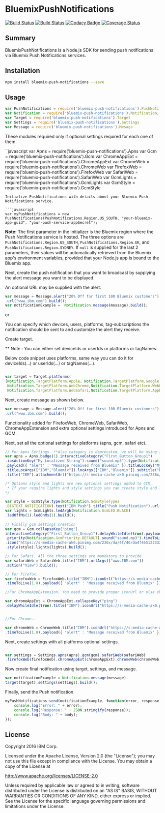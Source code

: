 # BluemixPushNotifications

[![Build Status](https://travis-ci.org/ibm-bluemix-mobile-services/bms-pushnotifications-serversdk-nodejs.svg?branch=master)](https://travis-ci.org/ibm-bluemix-mobile-services/bms-pushnotifications-serversdk-nodejs)
[![Build Status](https://travis-ci.org/ibm-bluemix-mobile-services/bms-pushnotifications-serversdk-nodejs.svg?branch=development)](https://travis-ci.org/ibm-bluemix-mobile-services/bms-pushnotifications-serversdk-nodejs)
[![Codacy Badge](https://api.codacy.com/project/badge/Grade/cc6dd43d4d6d411cb9a31adff90d2252)](https://www.codacy.com/app/ibm-bluemix-mobile-services/bms-pushnotifications-serversdk-nodejs?utm_source=github.com&amp;utm_medium=referral&amp;utm_content=ibm-bluemix-mobile-services/bms-pushnotifications-serversdk-nodejs&amp;utm_campaign=Badge_Grade)
[![Coverage Status](https://coveralls.io/repos/github/ibm-bluemix-mobile-services/bms-pushnotifications-serversdk-nodejs/badge.svg?branch=master)](https://coveralls.io/github/ibm-bluemix-mobile-services/bms-pushnotifications-serversdk-nodejs?branch=master)


## Summary

BluemixPushNotifications is a Node.js SDK for sending push notifications via Bluemix Push Notifications services.


## Installation

```bash
npm install bluemix-push-notifications --save
```


## Usage

```javascript
var PushNotifications = require('bluemix-push-notifications').PushNotifications;
var Notification = require('bluemix-push-notifications').Notification;
var Target = require('bluemix-push-notifications').Target
var Settings = require('bluemix-push-notifications').Settings
var Message = require('bluemix-push-notifications').Mesage
```
These modules required only if optional settings required for each one of them.

``javascript
var Apns = require('bluemix-push-notifications').Apns
var Gcm = require('bluemix-push-notifications').Gcm
var ChromeAppExt = require('bluemix-push-notifications').ChromeAppExt
var ChromeWeb = require('bluemix-push-notifications').ChromeWeb
var FirefoxWeb = require('bluemix-push-notifications').FirefoxWeb
var SafariWeb = require('bluemix-push-notifications').SafariWeb
var GcmLights = require('bluemix-push-notifications').GcmLights
var GcmStyle = require('bluemix-push-notifications').GcmStyle
```
Initialize PushNotifications with details about your Bluemix Push Notifications service. 

```javascript
var myPushNotifications = new PushNotifications(PushNotifications.Region.US_SOUTH, "your-bluemix-app-guid", "your-push-service-appSecret");
```
**Note:** The first parameter in the initializer is the Bluemix region where the Push Notifications service is hosted. The three options are `PushNotifications.Region.US_SOUTH`, `PushNotifications.Region.UK`, and `PushNotifications.Region.SYDNEY`. If `null` is supplied for the last 2 parameters, their values will be automatically retrieved from the Bluemix app's environment variables, provided that your Node.js app is bound to the Bluemix app.

Next, create the push notification that you want to broadcast by supplying the alert message you want to be displayed. 

An optional URL may be supplied with the alert.
```javascript
var message = Message.alert("20% Off for first 100 Bluemix customers")
.url("www.ibm.com").build();
var notificationExample =  Notification.message(message).build();
```
or

You can specify which devices, users, platforms, tag-subscriptions the notification should be sent to and customize the alert they receive.

Create target.

** Note : You can either set deviceIds or userIds or platforms or tagNames.

Below code snippet uses platforms, same way you can do it for deviceIds(...) or userIds(...) or tagNames(...).

```javascript

var target = Target.platforms(
[Notification.TargetPlatform.Apple, Notification.TargetPlatform.Google,
 Notification.TargetPlatform.WebChrome,Notification.TargetPlatform.WebFirefox,
 Notification.TargetPlatform.WebSafari,Notification.TargetPlatform.AppExtChrome]).build();
```

Next, create message as shown below.
```javascript
var message = Message.alert("20% Off for first 100 Bluemix customers")
.url("www.ibm.com").build();
```
Functionality added for FirefoxWeb, ChromeWeb, SafariWeb, ChromeAppExtension and extra optional settings introduced for Apns and GCM.

Next, set all the optional settings for platforms (apns, gcm, safari etc).
```javascript
// For Apns Settings. **Also category is deprecated, we will be using interactiveCategory instead.
var apns = Apns.badge(1).interactiveCategory("First_Button_Group1")
.iosActionKey("My Localized String").sound("sound.mp3").type(Notification.ApnsType.DEFAULT)
.payload({ "alert" : "Message received from Bluemix" }).titleLocKey("My Localized String").locKey("My Localized String").launchImage("https://s-media-cache-ak0.pinimg.com/236x/da/4f/46/da4f46512233232861d3cada1978c230.jpg")
.titleLocArgs(["IBM","Bluemix"]).locArgs(["IBM","Bluemix"]).subtitle("Bluemix")
.title("IBM").attachmentUrl("https://s-media-cache-ak0.pinimg.com/236x/da/4f/46/da4f46512233232861d3cada1978c230.jpg").build();

/* Options style and lights are new optional settings added to GCM,
 * If your require lights and style settings you can create style and lights objects as shown below;           
*/

var style = GcmStyle.type(Notification.GcmStyleTypes
.BIGTEXT_NOTIFICATION).text("IBM Push").title("Push Notification").url("https://s-media-cache-ak0.pinimg.com/236x/da/4f/46/da4f46512233232861d3cada1978c230.jpg").lines(["IBM", "Bluemix", "Push"]).build();
var lights = GcmLights.ledArgb(Notification.GcmLED.BLACK)
.ledOffMs(1).ledOnMs(1).build();
 
// Finally gcm settings creation
var gcm = Gcm.collapseKey("ping").
interactiveCategory("First_Button_Group1").delayWhileIdle(true).payload({ "alert" : "Message received from Bluemix" })
.priority(Notification.GcmPriority.DEFAULT).sound("sound.mp3").timeToLive(1.0)
.icon("https://s-media-cache-ak0.pinimg.com/236x/da/4f/46/da4f46512233232861d3cada1978c230.jpg").sync(true).visibility(Notification.Visibility.PUBLIC)
.style(style).lights(lights).build();

// For Safari. All the three settings are mandatory to provide.
var safariWeb = SafariWeb.title("IBM").urlArgs(["www.IBM.com"])
.action("View").build();

// For Firefox..
var firefoxWeb = FirefoxWeb.title("IBM").iconUrl("https://s-media-cache-ak0.pinimg.com/236x/da/4f/46/da4f46512233232861d3cada1978c230.jpg")
.timeToLive(1.0).payload({ "alert" : "Message received from Bluemix" }).build();

//For ChromeAppExtension. You need to provide proper iconUrl or else chromeApp would not work.

var chromeAppExt = ChromeAppExt.collapseKey("ping")
.delayWhileIdle(true).title("IBM").iconUrl("https://s-media-cache-ak0.pinimg.com/236x/da/4f/46/da4f46512233232861d3cada1978c230.jpg").timeToLive(1.0).payload({ "alert" : "Message received from Bluemix" }).build();


//For Chrome..

var chromeWeb = ChromeWeb.title("IBM").iconUrl("https://s-media-cache-ak0.pinimg.com/236x/da/4f/46/da4f46512233232861d3cada1978c230.jpg")
.timeToLive(1.0).payload({ "alert" : "Message received from Bluemix" }).build();
```

Next, create settings with all platforms optional settings.

```javascript

var settings = Settings.apns(apns).gcm(gcm).safariWeb(safariWeb)
.firefoxWeb(firefoxWeb).chromeAppExt(chromeAppExt).chromeWeb(chromeWeb).build();       

```
Now create final notification using target, settings, and message.

```javascript
var notificationExample = Notification.message(message).
target(target).settings(settings).build();
```


Finally, send the Push notification.

```javascript
myPushNotifications.send(notificationExample, function(error, response, body) {
    console.log("Error: " + error);
    console.log("Response: " + JSON.stringify(response));
    console.log("Body: " + body);
});
```


## License

Copyright 2016 IBM Corp.

Licensed under the Apache License, Version 2.0 (the "License");
you may not use this file except in compliance with the License.
You may obtain a copy of the License at

http://www.apache.org/licenses/LICENSE-2.0

Unless required by applicable law or agreed to in writing, software
distributed under the License is distributed on an "AS IS" BASIS,
WITHOUT WARRANTIES OR CONDITIONS OF ANY KIND, either express or implied.
See the License for the specific language governing permissions and
limitations under the License.

